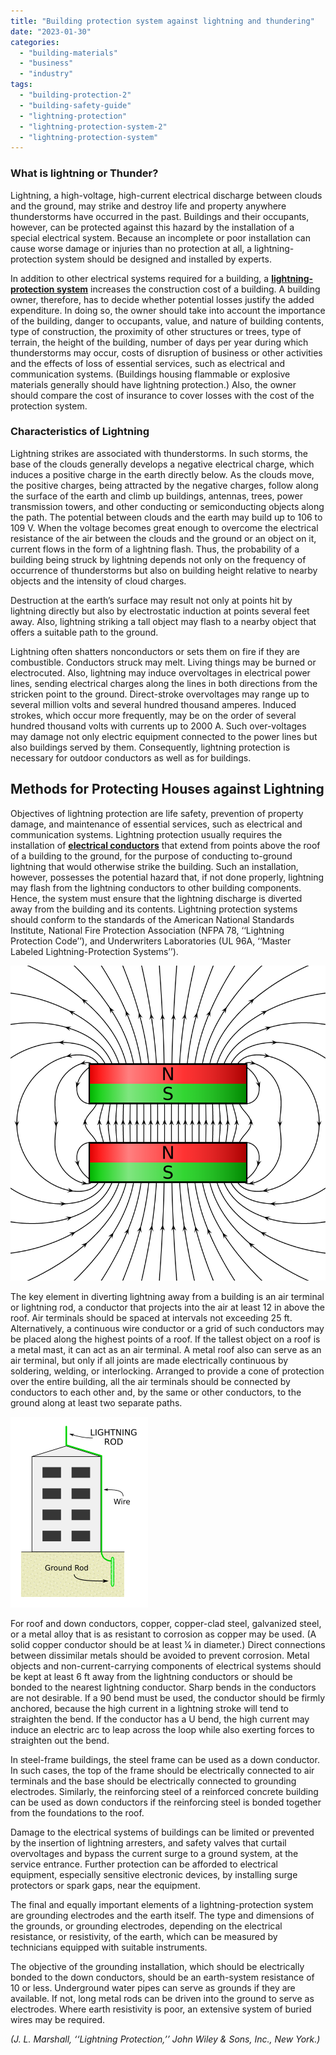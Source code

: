 ```yaml
---
title: "Building protection system against lightning and thundering"
date: "2023-01-30"
categories: 
  - "building-materials"
  - "business"
  - "industry"
tags: 
  - "building-protection-2"
  - "building-safety-guide"
  - "lightning-protection"
  - "lightning-protection-system-2"
  - "lightning-protection-system"
---
```


### What is lightning or Thunder?

Lightning, a high-voltage, high-current electrical discharge between clouds and the ground, may strike and destroy life and property anywhere thunderstorms have occurred in the past. Buildings and their occupants, however, can be protected against this hazard by the installation of a special electrical system. Because an incomplete or poor installation can cause worse damage or injuries than no protection at all, a lightning-protection system should be designed and installed by experts.

In addition to other electrical systems required for a building, a **[lightning-protection system](https://en.wikipedia.org/wiki/Lightning_rod)** increases the construction cost of a building. A building owner, therefore, has to decide whether potential losses justify the added expenditure. In doing so, the owner should take into account the importance of the building, danger to occupants, value, and nature of building contents, type of construction, the proximity of other structures or trees, type of terrain, the height of the building, number of days per year during which thunderstorms may occur, costs of disruption of business or other activities and the effects of loss of essential services, such as electrical and communication systems. (Buildings housing flammable or explosive materials generally should have lightning protection.) Also, the owner should compare the cost of insurance to cover losses with the cost of the protection system.

### Characteristics of Lightning

Lightning strikes are associated with thunderstorms. In such storms, the base of the clouds generally develops a negative electrical charge, which induces a positive charge in the earth directly below. As the clouds move, the positive charges, being attracted by the negative charges, follow along the surface of the earth and climb up buildings, antennas, trees, power transmission towers, and other conducting or semiconducting objects along the path. The potential between clouds and the earth may build up to 106 to 109 V. When the voltage becomes great enough to overcome the electrical resistance of the air between the clouds and the ground or an object on it, current flows in the form of a lightning flash. Thus, the probability of a building being struck by lightning depends not only on the frequency of occurrence of thunderstorms but also on building height relative to nearby objects and the intensity of cloud charges.

Destruction at the earth’s surface may result not only at points hit by lightning directly but also by electrostatic induction at points several feet away. Also, lightning striking a tall object may flash to a nearby object that offers a suitable path to the ground.

Lightning often shatters nonconductors or sets them on fire if they are combustible. Conductors struck may melt. Living things may be burned or electrocuted. Also, lightning may induce overvoltages in electrical power lines, sending electrical charges along the lines in both directions from the stricken point to the ground. Direct-stroke overvoltages may range up to several million volts and several hundred thousand amperes. Induced strokes, which occur more frequently, may be on the order of several hundred thousand volts with currents up to 2000 A. Such over-voltages may damage not only electric equipment connected to the power lines but also buildings served by them. Consequently, lightning protection is necessary for outdoor conductors as well as for buildings.

## Methods for Protecting Houses against Lightning

Objectives of lightning protection are life safety, prevention of property damage, and maintenance of essential services, such as electrical and communication systems. Lightning protection usually requires the installation of [**electrical conductors**](https://en.wikipedia.org/wiki/Electrical_conductor) that extend from points above the roof of a building to the ground, for the purpose of conducting to-ground lightning that would otherwise strike the building. Such an installation, however, possesses the potential hazard that, if not done properly, lightning may flash from the lightning conductors to other building components. Hence, the system must ensure that the lightning discharge is diverted away from the building and its contents. Lightning protection systems should conform to the standards of the American National Standards Institute, National Fire Protection Association (NFPA 78, ‘‘Lightning Protection Code’’), and Underwriters Laboratories (UL 96A, ‘‘Master Labeled Lightning-Protection Systems’’).

![](images/image-13.png)

The key element in diverting lightning away from a building is an air terminal or lightning rod, a conductor that projects into the air at least 12 in above the roof. Air terminals should be spaced at intervals not exceeding 25 ft. Alternatively, a continuous wire conductor or a grid of such conductors may be placed along the highest points of a roof. If the tallest object on a roof is a metal mast, it can act as an air terminal. A metal roof also can serve as an air terminal, but only if all joints are made electrically continuous by soldering, welding, or interlocking. Arranged to provide a cone of protection over the entire building, all the air terminals should be connected by conductors to each other and, by the same or other conductors, to the ground along at least two separate paths.

![](images/image-14.png)

For roof and down conductors, copper, copper-clad steel, galvanized steel, or a metal alloy that is as resistant to corrosion as copper may be used. (A solid copper conductor should be at least 1⁄4 in diameter.) Direct connections between dissimilar metals should be avoided to prevent corrosion. Metal objects and non-current-carrying components of electrical systems should be kept at least 6 ft away from the lightning conductors or should be bonded to the nearest lightning conductor. Sharp bends in the conductors are not desirable. If a 90 bend must be used, the conductor should be firmly anchored, because the high current in a lightning stroke will tend to straighten the bend. If the conductor has a U bend, the high current may induce an electric arc to leap across the loop while also exerting forces to straighten out the bend.

In steel-frame buildings, the steel frame can be used as a down conductor. In such cases, the top of the frame should be electrically connected to air terminals and the base should be electrically connected to grounding electrodes. Similarly, the reinforcing steel of a reinforced concrete building can be used as down conductors if the reinforcing steel is bonded together from the foundations to the roof.

Damage to the electrical systems of buildings can be limited or prevented by the insertion of lightning arresters, and safety valves that curtail overvoltages and bypass the current surge to a ground system, at the service entrance. Further protection can be afforded to electrical equipment, especially sensitive electronic devices, by installing surge protectors or spark gaps, near the equipment.

The final and equally important elements of a lightning-protection system are grounding electrodes and the earth itself. The type and dimensions of the grounds, or grounding electrodes, depending on the electrical resistance, or resistivity, of the earth, which can be measured by technicians equipped with suitable instruments.

The objective of the grounding installation, which should be electrically bonded to the down conductors, should be an earth-system resistance of 10 or less. Underground water pipes can serve as grounds if they are available. If not, long metal rods can be driven into the ground to serve as electrodes. Where earth resistivity is poor, an extensive system of buried wires may be required.  
  
_(J. L. Marshall, ‘‘Lightning Protection,’’ John Wiley & Sons, Inc., New York.)_
